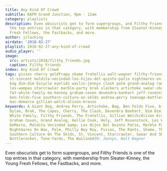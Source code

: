 ```yaml
---
title: Any Kind Of Crowd
subtitle: KAFM Grand Junction, 9pm - 12am
category: playlists
description: Even obscurists get to form supergroups, and Filthy Friends is one of
  the top entries in that category, with membership from Sleater-Kinney, the Young
  Fresh Fellows, the Fastbacks, and more.
author: jclacking
airdate: '2018-02-27'
playlist: 2018-02-27-any-kind-of-crowd
audio_player: ''
image:
  src: artists/2018/filthy_friends.jpg
  caption: Filthy Friends
index: Any Kind Of Crowd
tags: pixies cherry goldfrapp shame fratellis walt-wagner filthy-friends hollie-cook
  st-vincent maldita-vecindad-los-hijos-del-quinto-patio nightmares-on-wax bob-dylan
  bag dim-dim bicycle eyelids wailin-jennys clash palm grand-analog rants a-giant-dog
  les-wampas starcrawler marble-party brak slackers artichoke swear-shake holy tune-yards
  fat-white-family mo-kenney graham-coxon devendra-banhart jeff-rosenstock philly-boy-roy
  ben-folds-five southern-culture-on-sklds andrea-perry teenage-bottlerocket capes
  mac-demarco gillian-welch-alison-krauss
keywords: A Giant Dog, Andrea Perry, Artichoke, Bag, Ben Folds Five, bicycle, Bob
  Dylan, Brak, The Capes, Cherry, The Clash, Devendra Banhart, Dim Dim, Eyelids, Fat
  White Family, Filthy Friends, The Fratellis, Gillian Welch/Alison Krauss, Goldfrapp,
  Graham Coxon, Grand Analog, Hollie Cook, Holy, Jeff Rosenstock, Les Wampas, Mac
  DeMarco, Maldita Vecindad &amp; Los Hijos Del Quinto Patio, Marble Party, Mo Kenney,
  Nightmares On Wax, Palm, Philly Boy Roy, Pixies, The Rants, Shame, The Slackers,
  Southern Culture On The Sklds, St. Vincent, Starcrawler, Swear And Shake, Teenage
  Bottlerocket, Tune-Yards, The Wailin&#39; Jennys, Walt Wagner
---
```

Even obscurists get to form supergroups, and Filthy Friends is one of the top entries in that category, with membership from Sleater-Kinney, the Young Fresh Fellows, the Fastbacks, and more.
